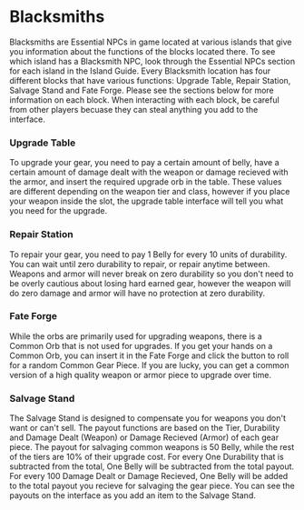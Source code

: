 # Blacksmiths

Blacksmiths are Essential NPCs in game located at various islands that give you information about the functions of the blocks located there. To see which island has a Blacksmith NPC, look through the Essential NPCs section for each island in the Island Guide. Every Blacksmith location has four different blocks that have various functions: Upgrade Table, Repair Station, Salvage Stand and Fate Forge. Please see the sections below for more information on each block. When interacting with each block, be careful from other players becuase they can steal anything you add to the interface.

### Upgrade Table

To upgrade your gear, you need to pay a certain amount of belly, have a certain amount of damage dealt with the weapon or damage recieved with the armor, and insert the required upgrade orb in the table. These values are different depending on the weapon tier and class, however if you place your weapon inside the slot, the upgrade table interface will tell you what you need for the upgrade.

### Repair Station

To repair your gear, you need to pay 1 Belly for every 10 units of durability. You can wait until zero durability to repair, or repair anytime between. Weapons and armor will never break on zero durability so you don't need to be overly cautious about losing hard earned gear, however the weapon will do zero damage and armor will have no protection at zero durability.

### Fate Forge

While the orbs are primarily used for upgrading weapons, there is a Common Orb that is not used for upgrades. If you get your hands on a Common Orb, you can insert it in the Fate Forge and click the button to roll for a random Common Gear Piece. If you are lucky, you can get a common version of a high quality weapon or armor piece to upgrade over time. 

### Salvage Stand

The Salvage Stand is designed to compensate you for weapons you don't want or can't sell. The payout functions are based on the Tier, Durability and Damage Dealt (Weapon) or Damage Recieved (Armor) of each gear piece. The payout for salvaging common weapons is 50 Belly, while the rest of the tiers are 10% of their upgrade cost. For every One Durability that is subtracted from the total, One Belly will be subtracted from the total payout. For every 100 Damage Dealt or Damage Recieved, One Belly will be added to the total payout you recieve for salvaging the gear piece. You can see the payouts on the interface as you add an item to the Salvage Stand.